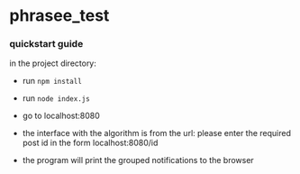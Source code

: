 # phrasee_test

### quickstart guide
in the project directory:
- run ``npm install``
- run ``node index.js``

- go to localhost:8080
- the interface with the algorithm is from the url: please enter the required post id in the form localhost:8080/id
- the program will print the grouped notifications to the browser
